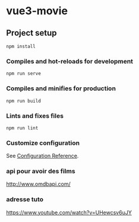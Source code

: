 # vue3-movie

## Project setup
```
npm install
```

### Compiles and hot-reloads for development
```
npm run serve
```

### Compiles and minifies for production
```
npm run build
```

### Lints and fixes files
```
npm run lint
```

### Customize configuration
See [Configuration Reference](https://cli.vuejs.org/config/).


### api pour avoir des films
http://www.omdbapi.com/

### adresse tuto
https://www.youtube.com/watch?v=UHewcsv6uJY


